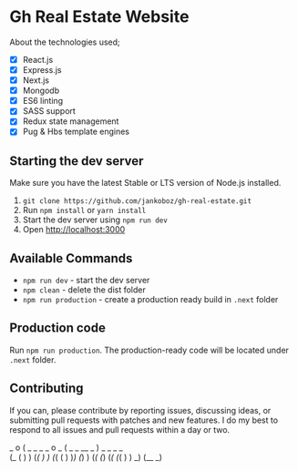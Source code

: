 # Gh Real Estate Website

About the technologies used;

- [x] React.js
- [x] Express.js
- [x] Next.js
- [x] Mongodb
- [x] ES6 linting
- [x] SASS support
- [x] Redux state management
- [x] Pug & Hbs template engines

## Starting the dev server

Make sure you have the latest Stable or LTS version of Node.js installed.

1. `git clone https://github.com/jankoboz/gh-real-estate.git`
2. Run `npm install` or `yarn install`
3. Start the dev server using `npm run dev`
4. Open [http://localhost:3000](http://localhost:3000)

## Available Commands

- `npm run dev` - start the dev server
- `npm clean` - delete the dist folder
- `npm run production` - create a production ready build in `.next` folder

## Production code

Run `npm run production`. The production-ready code will be located under `.next` folder.

## Contributing

If you can, please contribute by reporting issues, discussing ideas, or submitting pull requests with patches and new features. I do my best to respond to all issues and pull requests within a day or two.

_ o ( _ \_ \_ _ o _ ( \_ _ \_\_ _ ) \_ \_ \_ _  
(_ ( ) ) (_( ) ) (_( ( ) )_) (_) ) (_( (_) (_( (_( ) )
_) (\_\_ _)
